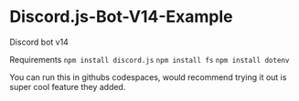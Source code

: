 # Discord.js-Bot-V14-Example
Discord bot v14

Requirements
`npm install discord.js`
`npm install fs`
`npm install dotenv`

You can run this in githubs codespaces, would recommend trying it out is super cool feature they added.

